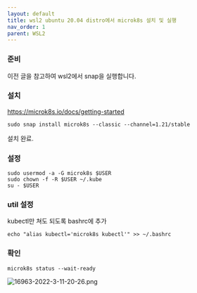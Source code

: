 ```yaml
---
layout: default
title: wsl2 ubuntu 20.04 distro에서 microk8s 설치 및 실행
nav_order: 1
parent: WSL2
---
```

                

### 준비

이전 글을 참고하여 wsl2에서 snap을 실행합니다.

### 설치
https://microk8s.io/docs/getting-started


```
sudo snap install microk8s --classic --channel=1.21/stable
```

설치 완료.

### 설정
```
sudo usermod -a -G microk8s $USER
sudo chown -f -R $USER ~/.kube
su - $USER
```

### util 설정
kubectl만 쳐도 되도록 bashrc에 추가

```
echo "alias kubectl='microk8s kubectl'" >> ~/.bashrc
```

### 확인

```
microk8s status --wait-ready
```

![16963-2022-3-11-20-26.png](/files/16963-2022-3-11-20-26.png) 